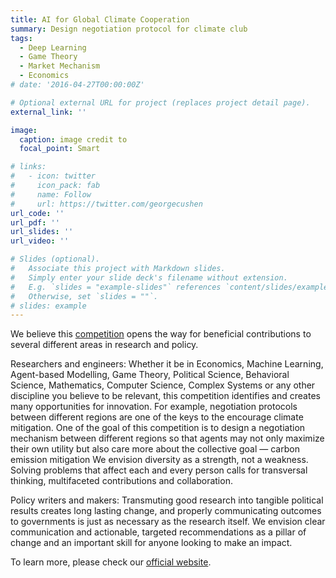 ```yaml
---
title: AI for Global Climate Cooperation
summary: Design negotiation protocol for climate club
tags:
  - Deep Learning
  - Game Theory
  - Market Mechanism
  - Economics
# date: '2016-04-27T00:00:00Z'

# Optional external URL for project (replaces project detail page).
external_link: ''

image:
  caption: image credit to 
  focal_point: Smart

# links:
#   - icon: twitter
#     icon_pack: fab
#     name: Follow
#     url: https://twitter.com/georgecushen
url_code: ''
url_pdf: ''
url_slides: ''
url_video: ''

# Slides (optional).
#   Associate this project with Markdown slides.
#   Simply enter your slide deck's filename without extension.
#   E.g. `slides = "example-slides"` references `content/slides/example-slides.md`.
#   Otherwise, set `slides = ""`.
# slides: example
---
```


We believe this [competition](https://www.ai4climatecoop.org/) opens the way for beneficial contributions to several different areas in research and policy.

Researchers and engineers: Whether it be in Economics, Machine Learning, Agent-based Modelling, Game Theory, Political Science, Behavioral Science, Mathematics, Computer Science, Complex Systems or any other discipline you believe to be relevant, this competition identifies and creates many opportunities for innovation. For example, negotiation protocols between different regions are one of the keys to the encourage climate mitigation. One of the goal of this competition is to design a negotiation mechanism between different regions so that agents may not only maximize their own utility but also care more about the collective goal — carbon emission mitigation We envision diversity as a strength, not a weakness. Solving problems that affect each and every person calls for transversal thinking, multifaceted contributions and collaboration.

Policy writers and makers: Transmuting good research into tangible political results creates long lasting change, and properly communicating outcomes to governments is just as necessary as the research itself. We envision clear communication and actionable, targeted recommendations as a pillar of change and an important skill for anyone looking to make an impact.

To learn more, please check our [official website](https://www.ai4climatecoop.org/).


